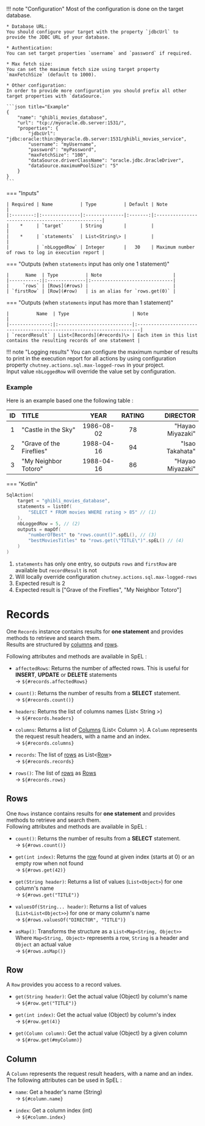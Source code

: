 !!! note "Configuration"
    Most of the configuration is done on the target database.

    * Database URL:  
    You should configure your target with the property `jdbcUrl` to provide the JDBC URL of your database.
    
    * Authentication:  
    You can set target properties `username` and `password` if required.
    
    * Max fetch size:  
    You can set the maximum fetch size using target property `maxFetchSize` (default to 1000).
    
    * Other configuration:  
    In order to provide more configuration you should prefix all other target properties with `dataSource.`

    ```json title="Example"
    {
        "name": "ghibli_movies_database",
        "url": "tcp://myoracle.db.server:1531/",
        "properties": {
            "jdbcUrl": "jdbc:oracle:thin:@myoracle.db.server:1531/ghibli_movies_service",
            "username": "myUsername",
            "password": "myPassword",
            "maxFetchSize": "100",
            "dataSource.driverClassName": "oracle.jdbc.OracleDriver",
            "dataSource.maximumPoolSize": "5"
        }
    }
    ```

=== "Inputs"

    | Required | Name          | Type          | Default | Note                                              |
    |:--------:|:--------------|:--------------|:-------:|:--------------------------------------------------|
    |    *     | `target`      | String        |         |                                                   |
    |    *     | `statements`  | List<String\> |         |                                                   |
    |          | `nbLoggedRow` | Integer       |   30    | Maximum number of rows to log in execution report |

=== "Outputs (when `statements` input has only one 1 statement)"

    |      Name  | Type          | Note                          |
    |-----------:|:--------------|:------------------------------|
    |     `rows` | [Rows](#rows) |                               |
    | `firstRow` | [Row](#row)   | is an alias for `rows.get(0)` |

=== "Outputs (when `statements` input has more than 1 statement)"

    |          Name  | Type                       | Note                                                                   |
    |---------------:|:---------------------------|:-----------------------------------------------------------------------|
    | `recordResult` | List<[Records](#records)\> | Each item in this list contains the resulting records of one statement |


!!! note "Logging results"
    You can configure the maximum number of results to print in the execution report for all actions by using
    configuration property `chutney.actions.sql.max-logged-rows` in your project.  
    Input value `nbLoggedRow` will override the value set by configuration.

### Example

Here is an example based one the following table : 

| ID  | TITLE                    |    YEAR    | RATING |         DIRECTOR |
|:---:|:-------------------------|:----------:|:------:|-----------------:|
|  1  | "Castle in the Sky"      | 1986-08-02 |   78   | "Hayao Miyazaki" |
|  2  | "Grave of the Fireflies" | 1988-04-16 |   94   |  "Isao Takahata" |
|  3  | "My Neighbor Totoro"     | 1988-04-16 |   86   | "Hayao Miyazaki" |

=== "Kotlin"
``` kotlin
SqlAction(
    target = "ghibli_movies_database",
    statements = listOf(
        "SELECT * FROM movies WHERE rating > 85" // (1)
    ),
    nbLoggedRow = 5, // (2)
    outputs = mapOf(
        "numberOfBest" to "rows.count()".spEL(), // (3)
        "bestMoviesTitles" to "rows.get(\"TITLE\")".spEL() // (4)
    )
)
```

1. `statements` has only one entry, so outputs `rows` and `firstRow` are available but `recordResult` is not
2. Will locally override configuration `chutney.actions.sql.max-logged-rows`
3. Expected result is 2
4. Expected result is ["Grave of the Fireflies", "My Neighbor Totoro"]

# Records

One `Records` instance contains results for **one statement** and provides methods to retrieve and search them.  
Results are structured by [columns](#column) and [rows](#row).

Following attributes and methods are available in SpEL :

* `affectedRows`: Returns the number of affected rows. This is useful for **INSERT**, **UPDATE** or **DELETE** statements  
-> `${#records.affectedRows}`

* `count()`: Returns the number of results from a **SELECT** statement.  
-> `${#records.count()}`

* `headers`: Returns the list of columns names (List< String >)  
-> `${#records.headers}`

* `columns`: Returns a list of [Columns](#column) (List< Column >). A `Column` represents  the request result headers, with a name and an index.  
-> `${#records.columns}`

* `records`: The list of [rows](#row) as List<[Row](#row)>  
  -> `${#records.records}`

* `rows()`: The list of [rows](#rows) as [Rows](#rows)  
-> `${#records.rows}`

## Rows

One `Rows` instance contains results for **one statement** and provides methods to retrieve and search them.  
Following attributes and methods are available in SpEL :

* `count()`: Returns the number of results from a **SELECT** statement.  
-> `${#rows.count()}`

* `get(int index)`: Returns the [row](#row) found at given index (starts at 0) or an empty row when not found  
-> `${#rows.get(42)}`

* `get(String header)`: Returns a list of values (`List<Object>`) for one column's name  
-> `${#rows.get("TITLE")}`

* `valuesOf(String... header)`: Returns a list of values (`List<List<Object>>`) for one or many column's name  
-> `${#rows.valuesOf("DIRECTOR", "TITLE")}`

* `asMap()`: Transforms the structure as a `List<Map<String, Object>>`  
  Where `Map<String, Object>` represents a row, `String` is a header and `Object` an actual value  
  -> `${#rows.asMap()}`

## Row

A `Row` provides you access to a record values.  

* `get(String header)`: Get the actual value (Object) by column's name  
-> `${#row.get("TITLE")}`

* `get(int index)`: Get the actual value (Object) by column's index  
-> `${#row.get(4)}`

* `get(Column column)`: Get the actual value (Object) by a given column  
-> `${#row.get(#myColumn)}`

## Column

A `Column` represents the request result headers, with a name and an index.  
The following attributes can be used in SpEL :

* `name`: Get a header's name (String)  
  -> `${#column.name}`

* `index`: Get a column index (int)  
  -> `${#column.index}`
